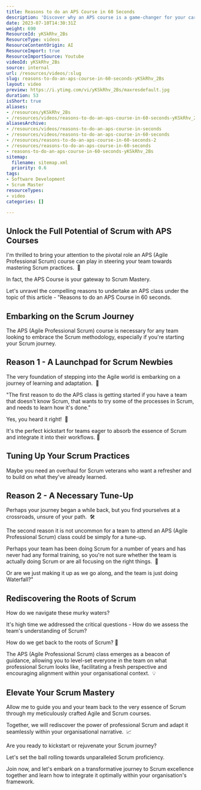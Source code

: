 ```yaml
---
title: Reasons to do an APS Course in 60 Seconds
description: 'Discover why an APS course is a game-changer for your career in just 60 seconds! Join Martin Hinshelwood and unlock your agile potential. #shorts #agile'
date: 2023-07-10T14:30:31Z
weight: 690
ResourceId: yKSkRhv_2Bs
ResourceType: videos
ResourceContentOrigin: AI
ResourceImport: true
ResourceImportSource: Youtube
videoId: yKSkRhv_2Bs
source: internal
url: /resources/videos/:slug
slug: reasons-to-do-an-aps-course-in-60-seconds-yKSkRhv_2Bs
layout: video
preview: https://i.ytimg.com/vi/yKSkRhv_2Bs/maxresdefault.jpg
duration: 53
isShort: true
aliases:
- /resources/yKSkRhv_2Bs
- /resources/videos/reasons-to-do-an-aps-course-in-60-seconds-yKSkRhv_2Bs
aliasesArchive:
- /resources/videos/reasons-to-do-an-aps-course-in-seconds
- /resources/videos/reasons-to-do-an-aps-course-in-60-seconds
- /resources/reasons-to-do-an-aps-course-in-60-seconds-2
- /resources/reasons-to-do-an-aps-course-in-60-seconds
- reasons-to-do-an-aps-course-in-60-seconds-yKSkRhv_2Bs
sitemap:
  filename: sitemap.xml
  priority: 0.6
tags:
- Software Development
- Scrum Master
resourceTypes:
- video
categories: []

---
```

## Unlock the Full Potential of Scrum with APS Courses

I'm thrilled to bring your attention to the pivotal role an APS (Agile Professional Scrum) course can play in steering your team towards mastering Scrum practices.  🌟

In fact, the APS Course is your gateway to Scrum Mastery.

Let's unravel the compelling reasons to undertake an APS class under the topic of this article - "Reasons to do an APS Course in 60 seconds.

## Embarking on the Scrum Journey

The APS (Agile Professional Scrum) course is necessary for any team looking to embrace the Scrum methodology, especially if you're starting your Scrum journey.

## Reason 1 - A Launchpad for Scrum Newbies

The very foundation of stepping into the Agile world is embarking on a journey of learning and adaptation.  🔑

"The first reason to do the APS class is getting started if you have a team that doesn't know Scrum, that wants to try some of the processes in Scrum, and needs to learn how it's done."

Yes, you heard it right!  🎯

It's the perfect kickstart for teams eager to absorb the essence of Scrum and integrate it into their workflows. 🚀

## Tuning Up Your Scrum Practices

Maybe you need an overhaul for Scrum veterans who want a refresher and to build on what they've already learned.

## Reason 2 - A Necessary Tune-Up

Perhaps your journey began a while back, but you find yourselves at a crossroads, unsure of your path.  🛠️

The second reason it is not uncommon for a team to attend an APS (Agile Professional Scrum) class could be simply for a tune-up.

Perhaps your team has been doing Scrum for a number of years and has never had any formal training, so you're not sure whether the team is actually doing Scrum or are all focusing on the right things.  🎯

Or are we just making it up as we go along, and the team is just doing Waterfall?"

## Rediscovering the Roots of Scrum

How do we navigate these murky waters?

It's high time we addressed the critical questions - How do we assess the team's understanding of Scrum?

How do we get back to the roots of Scrum? 🌱

The APS (Agile Professional Scrum) class emerges as a beacon of guidance, allowing you to level-set everyone in the team on what professional Scrum looks like, facilitating a fresh perspective and encouraging alignment within your organisational context.  💡

## Elevate Your Scrum Mastery

Allow me to guide you and your team back to the very essence of Scrum through my meticulously crafted Agile and Scrum courses.

Together, we will rediscover the power of professional Scrum and adapt it seamlessly within your organisational narrative.  📈

Are you ready to kickstart or rejuvenate your Scrum journey?

Let's set the ball rolling towards unparalleled Scrum proficiency.

Join now, and let's embark on a transformative journey to Scrum excellence together and learn how to integrate it optimally within your organisation's framework.
